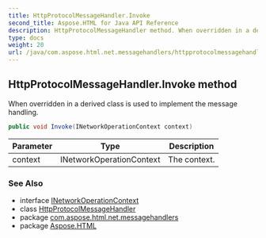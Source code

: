 ```yaml
---
title: HttpProtocolMessageHandler.Invoke
second_title: Aspose.HTML for Java API Reference
description: HttpProtocolMessageHandler method. When overridden in a derived class is used to implement the message handling
type: docs
weight: 20
url: /java/com.aspose.html.net.messagehandlers/httpprotocolmessagehandler/invoke/
---
```

## HttpProtocolMessageHandler.Invoke method

When overridden in a derived class is used to implement the message handling.

```java
public void Invoke(INetworkOperationContext context)
```

| Parameter | Type | Description |
| --- | --- | --- |
| context | INetworkOperationContext | The context. |

### See Also

* interface [INetworkOperationContext](../../../com.aspose.html.net/inetworkoperationcontext/)
* class [HttpProtocolMessageHandler](../)
* package [com.aspose.html.net.messagehandlers](../../../com.aspose.html.net.messagehandlers/)
* package [Aspose.HTML](../../../)
